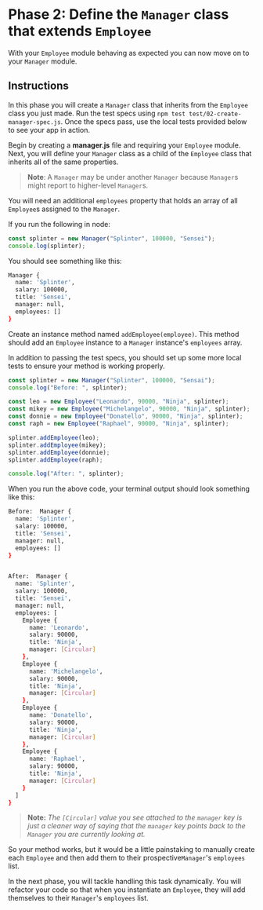 # Phase 2: Define the `Manager` class that extends `Employee`

With your `Employee` module behaving as expected you can now move on to your
`Manager` module.

## Instructions

In this phase you will create a `Manager` class that inherits from the
`Employee` class you just made. Run the test specs using
`npm test test/02-create-manager-spec.js`. Once the specs pass, use the local
tests provided below to see your app in action.

Begin by creating a **manager.js** file and requiring your `Employee` module.
Next, you will define your `Manager` class as a child of the `Employee` class
that inherits all of the same properties.

> **Note**: A `Manager` may be under another `Manager` because
> `Manager`s might report to higher-level `Manager`s.

You will need an additional `employees` property that holds an array of all
`Employee`s assigned to the `Manager`.

If you run the following in node:

```js
const splinter = new Manager("Splinter", 100000, "Sensei");
console.log(splinter);
```

You should see something like this:

```bash
Manager {
  name: 'Splinter',
  salary: 100000,
  title: 'Sensei',
  manager: null,
  employees: []
}
```

Create an instance method named `addEmployee(employee)`. This method should add
an `Employee` instance to a `Manager` instance's `employees` array.

In addition to passing the test specs, you should set up some more local tests
to ensure your method is working properly.

```js
const splinter = new Manager("Splinter", 100000, "Sensai");
console.log("Before: ", splinter);

const leo = new Employee("Leonardo", 90000, "Ninja", splinter);
const mikey = new Employee("Michelangelo", 90000, "Ninja", splinter);
const donnie = new Employee("Donatello", 90000, "Ninja", splinter);
const raph = new Employee("Raphael", 90000, "Ninja", splinter);

splinter.addEmployee(leo);
splinter.addEmployee(mikey);
splinter.addEmployee(donnie);
splinter.addEmployee(raph);

console.log("After: ", splinter);
```

When you run the above code, your terminal output should look something like
this:

```bash
Before:  Manager {
  name: 'Splinter',
  salary: 100000,
  title: 'Sensei',
  manager: null,
  employees: []
}


After:  Manager {
  name: 'Splinter',
  salary: 100000,
  title: 'Sensei',
  manager: null,
  employees: [
    Employee {
      name: 'Leonardo',
      salary: 90000,
      title: 'Ninja',
      manager: [Circular]
    },
    Employee {
      name: 'Michelangelo',
      salary: 90000,
      title: 'Ninja',
      manager: [Circular]
    },
    Employee {
      name: 'Donatello',
      salary: 90000,
      title: 'Ninja',
      manager: [Circular]
    },
    Employee {
      name: 'Raphael',
      salary: 90000,
      title: 'Ninja',
      manager: [Circular]
    }
  ]
}
```

> **Note:** _The `[Circular]` value you see attached to the `manager` key is just
> a cleaner way of saying that the `manager` key points back to the `Manager` you
> are currently looking at._

So your method works, but it would be a little painstaking to manually create
each `Employee` and then add them to their prospective`Manager`'s `employees`
list.

In the next phase, you will tackle handling this task dynamically. You will
refactor your code so that when you instantiate an `Employee`, they will add
themselves to their `Manager`'s `employees` list.
